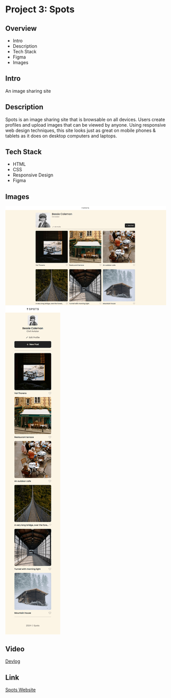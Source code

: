 # Project 3: Spots

## Overview

- Intro
- Description
- Tech Stack
- Figma
- Images

## Intro

An image sharing site

## Description

Spots is an image sharing site that is browsable on all devices. Users create profiles and upload images that can be viewed by anyone. Using responsive web design techniques, this site looks just as great on mobile phones & tablets as it does on desktop computers and laptops.

## Tech Stack

- HTML
- CSS
- Responsive Design
- Figma

## Images

![Spots on Desktop](./images/screen-desktop-50.png)
![Spots on Mobile](./images/screen-mobile-50.png)

## Video

[Devlog](https://drive.google.com/file/d/1K_pR6Lv4-rHMKcfhodW4fNY4THPpautb/view?usp=sharing "Devlog")

## Link

[Spots Website](https://julesdowork.github.io/se_project_spots/ "Spots Website")
